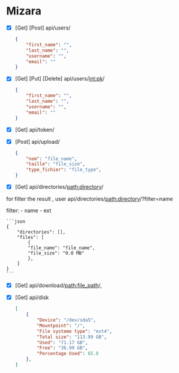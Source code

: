 # Mizara
- [x] [Get] [Post] api/users/

  ```json
  {
      "first_name": "",
      "last_name": "",
      "username": "",
      "email": ""
  }
  ```

  


- [x] [Get] [Put] [Delete] api/users/<int:pk>/

    ```json
    {
        "first_name": "",
        "last_name": "",
        "username": "",
        "email": ""
    }
    ```

    

- [x] [Get] api/token/

- [x] [Post] api/upload/

    ```json
    {
        "nom": "file_name",
        "taille": "file_size",
        "type_fichier": "file_type",
    }
    ```

    

- [x]   [Get] api/directories/<path:directory>/

for filter the result , user api/directories/<path:directory>/?filter=name
        
filter:
      -   name
      -   ext

    ```json
    {
        "directories": [],
        "files": [   
            {
            "file_name": "file_name",
            "file_size": "0.0 MB"
            },
        ]
    }
    ```

- [x] [Get] api/download/<path:file_path>/,

- [x] [Get] api/disk
    ```json
    [   
        {
            "Device": "/dev/sda5",
            "Mountpoint": "/",
            "File systeme type": "ext4",
            "Total size": "113.99 GB",
            "Used": "71.17 GB",
            "Free": "36.99 GB",
            "Percentage Used": 65.8
        },
    ]
    ```
